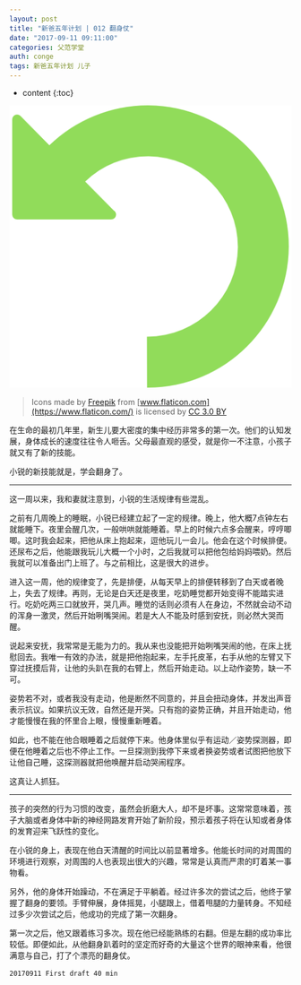 ```yaml
---
layout: post
title: "新爸五年计划 | 012 翻身仗"
date: "2017-09-11 09:11:00"
categories: 父范学堂
auth: conge
tags: 新爸五年计划 儿子
---
```

* content
{:toc}

![](/assets/images/父范学堂/118382-8f66c6abc8c4e0bb.png)

> Icons made by [Freepik](http://www.freepik.com) from [www.flaticon.com](https://www.flaticon.com/) is licensed by [CC 3.0 BY](http://creativecommons.org/licenses/by/3.0/)

在生命的最初几年里，新生儿要大密度的集中经历非常多的第一次。他们的认知发展，身体成长的速度往往令人咂舌。父母最直观的感受，就是你一不注意，小孩子就又有了新的技能。

小锐的新技能就是，学会翻身了。





----

这一周以来，我和妻就注意到，小锐的生活规律有些混乱。

之前有几周晚上的睡眠，小锐已经建立起了一定的规律。晚上，他大概7点钟左右就能睡下。夜里会醒几次，一般哄哄就能睡着。早上的时候六点多会醒来，哼哼唧唧。这时我会起来，把他从床上抱起来，逗他玩儿一会儿。他会在这个时候排便。还尿布之后，他能跟我玩儿大概一个小时，之后我就可以把他包给妈妈喂奶。然后我就可以准备出门上班了。与之前相比，这是很大的进步。

进入这一周，他的规律变了，先是排便，从每天早上的排便转移到了白天或者晚上，失去了规律。再则，无论是白天还是夜里，吃奶睡觉都开始变得不能踏实进行。吃奶吃两三口就放开，哭几声。睡觉的话则必须有人在身边，不然就会动不动的浑身一激灵，然后开始咧嘴哭闹。若是大人不能及时感到安抚，则必然大哭而醒。

说起来安抚，我常常是无能为力的。我从来也没能把开始咧嘴哭闹的他，在床上抚慰回去。我唯一有效的办法，就是把他抱起来，左手托皮革，右手从他的左臂又下穿过抚摸后背，让他的头趴在我的右臂上，然后开始走动。以上动作姿势，缺一不可。

姿势若不对，或者我没有走动，他是断然不同意的，并且会扭动身体，并发出声音表示抗议。如果抗议无效，自然还是开哭。只有抱的姿势正确，并且开始走动，他才能慢慢在我的怀里合上眼，慢慢重新睡着。

如此，也不能在他合眼睡着之后就停下来。他身体里似乎有运动／姿势探测器，即便在他睡着之后也不停止工作。一旦探测到我停下来或者换姿势或者试图把他放下让他自己睡，这探测器就把他唤醒并启动哭闹程序。

这真让人抓狂。

-----

孩子的突然的行为习惯的改变，虽然会折磨大人，却不是坏事。这常常意味着，孩子大脑或者身体中新的神经网路发育开始了新阶段，预示着孩子将在认知或者身体的发育迎来飞跃性的变化。

在小锐的身上，表现在他白天清醒的时间比以前显著增多。他能长时间的对周围的环境进行观察，对周围的人也表现出很大的兴趣，常常是认真而严肃的盯着某一事物看。

另外，他的身体开始躁动，不在满足于平躺着。经过许多次的尝试之后，他终于掌握了翻身的要领。手臂伸展，身体摇晃，小腿跟上，借着甩腿的力量转身。不知经过多少次尝试之后，他成功的完成了第一次翻身。

第一次之后，他又跟着练习多次。现在他已经能熟练的右翻。但是左翻的成功率比较低。即便如此，从他翻身趴着时的坚定而好奇的大量这个世界的眼神来看，他很满意与自己，打了个漂亮的翻身仗。

```
20170911 First draft 40 min
```
